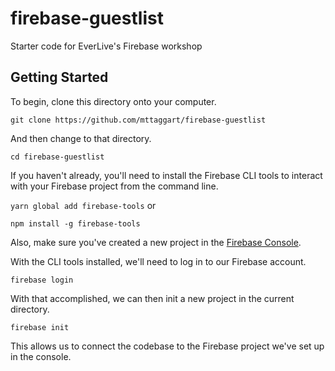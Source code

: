 # firebase-guestlist
Starter code for EverLive's Firebase workshop

## Getting Started

To begin, clone this directory onto your computer.

`git clone https://github.com/mttaggart/firebase-guestlist`

And then change to that directory.

`cd firebase-guestlist`

If you haven't already, you'll need to install the Firebase CLI tools to interact with your Firebase project from the command line.

`yarn global add firebase-tools`
or

`npm install -g firebase-tools`

Also, make sure you've created a new project in the [Firebase Console](https://console.firebase.google.com).

With the CLI tools installed, we'll need to log in to our Firebase account.

`firebase login`

With that accomplished, we can then init a new project in the current directory.

`firebase init`

This allows us to connect the codebase to the Firebase project we've set up in the console. 